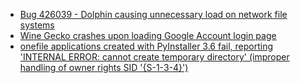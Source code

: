  - [Bug 426039 - Dolphin causing unnecessary load on network file systems](https://bugs.kde.org/show_bug.cgi?id=426039)
 - [Wine Gecko crashes upon loading Google Account login page](https://bugs.winehq.org/show_bug.cgi?id=49434)
 - [onefile applications created with PyInstaller 3.6 fail, reporting 'INTERNAL ERROR: cannot create temporary directory' (improper handling of owner rights SID '{S-1-3-4}')](https://bugs.winehq.org/show_bug.cgi?id=49334)
